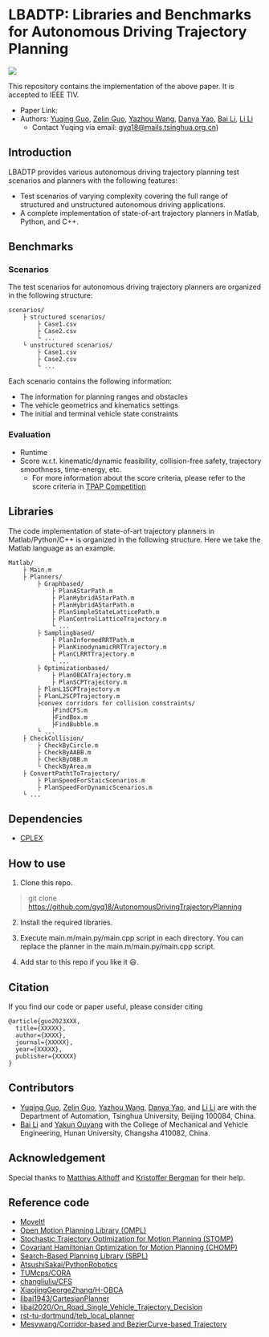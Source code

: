 # LBADTP: Libraries and Benchmarks for Autonomous Driving Trajectory Planning


![](./results/result.png)

This repository contains the implementation of the above paper. It is accepted to IEEE TIV.
- Paper Link: 
- Authors: [Yuqing Guo](https://github.com/gyq18), [Zelin Guo](https://github.com/guozelin-ai), [Yazhou Wang](https://github.com/albertwang1), [Danya Yao](https://www.au.tsinghua.edu.cn/info/1076/1608.htm), [Bai Li](http://grjl.hnu.edu.cn/p/19232984984B4AF50942E7C9F74E071F), [Li Li](https://www.au.tsinghua.edu.cn/info/1096/1530.htm)
    - Contact Yuqing via email: gyq18@mails.tsinghua.org.cn)

## Introduction

LBADTP provides various autonomous driving trajectory planning test scenarios and planners with the following features:
- Test scenarios of varying complexity covering the full range of structured and unstructured autonomous driving applications.
- A complete implementation of state-of-art trajectory planners in Matlab, Python, and C++. 


## Benchmarks

### Scenarios
The test scenarios for autonomous driving trajectory planners are organized in the following structure:
```
scenarios/
    ├ structured scenarios/
        ├ Case1.csv
        ├ Case2.csv
        └ ...
    └ unstructured scenarios/
        ├ Case1.csv
        ├ Case2.csv
        └ ...
```
Each scenario contains the following information:
- The information for planning ranges and obstacles
- The vehicle geometrics and kinematics settings
- The initial and terminal vehicle state constraints

### Evaluation

- Runtime
- Score w.r.t. kinematic/dynamic feasibility, collision-free safety, trajectory smoothness, time-energy, etc.
   - For more information about the score criteria, please refer to the score criteria in  [TPAP Competition](https://www.ieee-itsc2022.org/program/tpap-competition)

## Libraries
The code implementation of state-of-art trajectory planners in Matlab/Python/C++ is organized in the following structure.
Here we take the Matlab language as an example.
```
Matlab/
    ├ Main.m
    ├ Planners/
        ├ Graphbased/
            ├ PlanAStarPath.m
            ├ PlanHybridAStarPath.m
            ├ PlanHybridAStarPath.m
            ├ PlanSimpleStateLatticePath.m
            ├ PlanControlLatticeTrajectory.m
            └ ...
        ├ Samplingbased/
            ├ PlanInformedRRTPath.m
            ├ PlanKinodynamicRRTTrajectory.m
            ├ PlanCLRRTTrajectory.m
            └ ...
        ├ Optimizationbased/
            ├ PlanOBCATrajectory.m
            ├ PlanSCPTrajectory.m
	    ├ PlanL1SCPTrajectory.m
	    ├ PlanL2SCPTrajectory.m
		├convex corridors for collision constraints/
		    ├FindCFS.m
		    ├FindBox.m
		    ├FindBubble.m
        └ ...
    ├ CheckCollision/
        ├ CheckByCircle.m
        ├ CheckByAABB.m
        ├ CheckByOBB.m
        └ CheckByArea.m
    ├ ConvertPathtToTrajectory/
        ├ PlanSpeedForStaicScenarios.m
        ├ PlanSpeedForDynamicScenarios.m
    └ ...
```
## Dependencies
- [CPLEX](https://www.ibm.com/analytics/cplex-optimizer)


## How to use

1. Clone this repo.

> git clone https://github.com/gyq18/AutonomousDrivingTrajectoryPlanning

2. Install the required libraries.

3. Execute main.m/main.py/main.cpp script in each directory. You can replace the planner in the main.m/main.py/main.cpp script.

4. Add star to this repo if you like it :smiley:. 


## Citation

If you find our code or paper useful, please consider citing
```
@article{guo2023XXX,
  title={XXXXX},
  author={XXXX},
  journal={XXXXX},
  year={XXXXX},
  publisher={XXXXX}
}
```

## Contributors
- [Yuqing Guo](https://github.com/gyq18), [Zelin Guo](https://github.com/guozelin-ai), [Yazhou Wang](https://github.com/albertwang1), [Danya Yao](https://www.au.tsinghua.edu.cn/info/1076/1608.htm), and [Li Li](https://www.au.tsinghua.edu.cn/info/1096/1530.htm) are with the Department of Automation, Tsinghua University, Beijing 100084, China.
- [Bai Li](https://github.com/libai1943) and [Yakun Ouyang](https://github.com/yakunouyang) with the College of Mechanical and Vehicle Engineering, Hunan
University, Changsha 410082, China.

## Acknowledgement

Special thanks to [Matthias Althoff](https://www.in.tum.de/i06/people/prof-dr-ing-matthias-althoff/) and [Kristoffer Bergman](http://users.isy.liu.se/rt/kribe48/) for their help.

## Reference code

- [MoveIt!](https://planners-benchmarking.readthedocs.io/en/latest/user_guide/2_motion_planners.html)
- [Open Motion Planning Library (OMPL)](http://ompl.kavrakilab.org/)
- [Stochastic Trajectory Optimization for Motion Planning (STOMP) ](http://wiki.ros.org/stomp_motion_planner)
- [Covariant Hamiltonian Optimization for Motion Planning (CHOMP)](https://www.ri.cmu.edu/pub_files/2009/5/icra09-chomp.pdf)
- [Search-Based Planning Library (SBPL)](http://wiki.ros.org/sbpl)
- [AtsushiSakai/PythonRobotics](https://github.com/AtsushiSakai/PythonRobotics)
- [TUMcps/CORA](https://github.com/TUMcps/CORA)
- [changliuliu/CFS](https://github.com/changliuliu/CFS)
- [XiaojingGeorgeZhang/H-OBCA](https://github.com/XiaojingGeorgeZhang/H-OBCA)
- [libai1943/CartesianPlanner](https://github.com/libai1943/CartesianPlanner)
- [libai2020/On_Road_Single_Vehicle_Trajectory_Decision](https://github.com/libai2020/On_Road_Single_Vehicle_Trajectory_Decision)
- [rst-tu-dortmund/teb_local_planner](https://github.com/rst-tu-dortmund/teb_local_planner)
- [Mesywang/Corridor-based and BezierCurve-based Trajectory](https://github.com/Mesywang/Motion-Planning-Algorithms/tree/master/HardConstraintTrajectoryOptimization)


